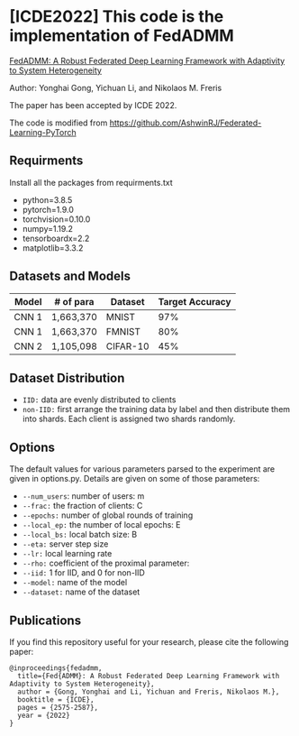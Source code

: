 # [ICDE2022] This code is the implementation of FedADMM
[FedADMM: A Robust Federated Deep Learning Framework with Adaptivity to System Heterogeneity](https://ieeexplore.ieee.org/abstract/document/9835545)

Author: Yonghai Gong, Yichuan Li, and  Nikolaos M. Freris

The paper has been accepted by ICDE 2022.

The code is modified from https://github.com/AshwinRJ/Federated-Learning-PyTorch

## Requirments

Install all the packages from requirments.txt

* python=3.8.5
* pytorch=1.9.0
* torchvision=0.10.0
* numpy=1.19.2
* tensorboardx=2.2
* matplotlib=3.3.2

## Datasets and Models

| Model | \# of para | Dataset | Target Accuracy |
| --- | --- | --- | --- |
| CNN 1 | 1,663,370 | MNIST | 97% |
| CNN 1 | 1,663,370 | FMNIST | 80% |
| CNN 2 | 1,105,098 | CIFAR-10 | 45% |

## Dataset Distribution

*   `IID:` data are evenly distributed to clients
*   `non-IID:` first arrange the training data by label and then distribute them into shards. Each client is assigned two shards randomly.

## Options

The default values for various parameters parsed to the experiment are given in options.py. Details are given on some of those parameters:

*   `--num_users`: number of users: m
*   `--frac:` the fraction of clients: C
*   `--epochs:` number of global rounds of training
*   `--local_ep:` the number of local epochs: E
*   `--local_bs:` local batch size: B
*   `--eta:` server step size
*   `--lr:` local learning rate
*   `--rho:` coefficient of the proximal parameter:
*   `--iid:` 1 for IID, and 0 for non-IID
*   `--model:` name of the model
*   `--dataset:` name of the dataset


## Publications
If you find this repository useful for your research, please cite the following paper:
```
@inproceedings{fedadmm,
  title={Fed{ADMM}: A Robust Federated Deep Learning Framework with Adaptivity to System Heterogeneity},
  author = {Gong, Yonghai and Li, Yichuan and Freris, Nikolaos M.},
  booktitle = {ICDE},
  pages = {2575-2587},
  year = {2022}
}
```
